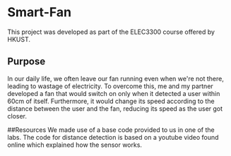 # Smart-Fan

This project was developed as part of the ELEC3300 course offered by HKUST. 

## Purpose

In our daily life, we often leave our fan running even when we're not there, leading to wastage of electricity. To overcome this, 
me and my partner developed a fan that would switch on only when it detected a user within 60cm of itself. Furthermore, it would change
its speed according to the distance between the user and the fan, reducing its speed as the user got closer.

##Resources
We made use of a base code provided to us in one of the labs. The code for distance detection is based on a youtube video found online 
which explained how the sensor works.
